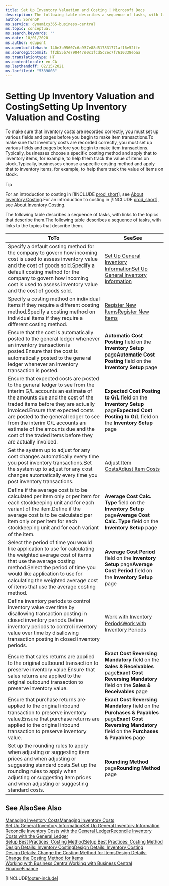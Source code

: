 ```yaml
---
title: Set Up Inventory Valuation and Costing | Microsoft Docs
description: The following table describes a sequence of tasks, with links to the topics that describe them.
author: SorenGP
ms.service: dynamics365-business-central
ms.topic: conceptual
ms.search.keywords: ''
ms.date: 10/01/2020
ms.author: edupont
ms.openlocfilehash: 140e3b95607c6a937e88d517831771af16e52ffe
ms.sourcegitcommit: ff2b55b7e790447e0c1fcd5c2ec7f7610338ebaa
ms.translationtype: HT
ms.contentlocale: en-CA
ms.lasthandoff: 02/15/2021
ms.locfileid: "5389008"
---
```

# <a name="setting-up-inventory-valuation-and-costing"></a><span data-ttu-id="ceb2e-103">Setting Up Inventory Valuation and Costing</span><span class="sxs-lookup"><span data-stu-id="ceb2e-103">Setting Up Inventory Valuation and Costing</span></span>

<span data-ttu-id="ceb2e-104">To make sure that inventory costs are recorded correctly, you must set up various fields and pages before you begin to make item transactions.</span><span class="sxs-lookup"><span data-stu-id="ceb2e-104">To make sure that inventory costs are recorded correctly, you must set up various fields and pages before you begin to make item transactions.</span></span> <span data-ttu-id="ceb2e-105">Typically, businesses choose a specific costing method and apply that to inventory items, for example, to help them track the value of items on stock.</span><span class="sxs-lookup"><span data-stu-id="ceb2e-105">Typically, businesses choose a specific costing method and apply that to inventory items, for example, to help them track the value of items on stock.</span></span>  

> [!TIP]
> <span data-ttu-id="ceb2e-106">For an introduction to costing in [!INCLUDE [prod_short](includes/prod_short.md)], see [About Inventory Costing](finance-learn-about-costing.md).</span><span class="sxs-lookup"><span data-stu-id="ceb2e-106">For an introduction to costing in [!INCLUDE [prod_short](includes/prod_short.md)], see [About Inventory Costing](finance-learn-about-costing.md).</span></span>

<span data-ttu-id="ceb2e-107">The following table describes a sequence of tasks, with links to the topics that describe them.</span><span class="sxs-lookup"><span data-stu-id="ceb2e-107">The following table describes a sequence of tasks, with links to the topics that describe them.</span></span>

|<span data-ttu-id="ceb2e-108">**To**</span><span class="sxs-lookup"><span data-stu-id="ceb2e-108">**To**</span></span>|<span data-ttu-id="ceb2e-109">**See**</span><span class="sxs-lookup"><span data-stu-id="ceb2e-109">**See**</span></span>|  
|------------|-------------|
|<span data-ttu-id="ceb2e-110">Specify a default costing method for the company to govern how incoming cost is used to assess inventory value and the cost of goods sold.</span><span class="sxs-lookup"><span data-stu-id="ceb2e-110">Specify a default costing method for the company to govern how incoming cost is used to assess inventory value and the cost of goods sold.</span></span>|[<span data-ttu-id="ceb2e-111">Set Up General Inventory Information</span><span class="sxs-lookup"><span data-stu-id="ceb2e-111">Set Up General Inventory Information</span></span>](inventory-how-setup-general.md)|  
|<span data-ttu-id="ceb2e-112">Specify a costing method on individual items if they require a different costing method.</span><span class="sxs-lookup"><span data-stu-id="ceb2e-112">Specify a costing method on individual items if they require a different costing method.</span></span>|[<span data-ttu-id="ceb2e-113">Register New Items</span><span class="sxs-lookup"><span data-stu-id="ceb2e-113">Register New Items</span></span>](inventory-how-register-new-items.md)|  
|<span data-ttu-id="ceb2e-114">Ensure that the cost is automatically posted to the general ledger whenever an inventory transaction is posted.</span><span class="sxs-lookup"><span data-stu-id="ceb2e-114">Ensure that the cost is automatically posted to the general ledger whenever an inventory transaction is posted.</span></span>|<span data-ttu-id="ceb2e-115">**Automatic Cost Posting** field on the **Inventory Setup** page</span><span class="sxs-lookup"><span data-stu-id="ceb2e-115">**Automatic Cost Posting** field on the **Inventory Setup** page</span></span>|  
|<span data-ttu-id="ceb2e-116">Ensure that expected costs are posted to the general ledger to see from the interim G/L accounts an estimate of the amounts due and the cost of the traded items before they are actually invoiced.</span><span class="sxs-lookup"><span data-stu-id="ceb2e-116">Ensure that expected costs are posted to the general ledger to see from the interim G/L accounts an estimate of the amounts due and the cost of the traded items before they are actually invoiced.</span></span>|<span data-ttu-id="ceb2e-117">**Expected Cost Posting to G/L** field on the **Inventory Setup** page</span><span class="sxs-lookup"><span data-stu-id="ceb2e-117">**Expected Cost Posting to G/L** field on the **Inventory Setup** page</span></span>|  
|<span data-ttu-id="ceb2e-118">Set the system up to adjust for any cost changes automatically every time you post inventory transactions.</span><span class="sxs-lookup"><span data-stu-id="ceb2e-118">Set the system up to adjust for any cost changes automatically every time you post inventory transactions.</span></span>|[<span data-ttu-id="ceb2e-119">Adjust Item Costs</span><span class="sxs-lookup"><span data-stu-id="ceb2e-119">Adjust Item Costs</span></span>](inventory-how-adjust-item-costs.md)|  
|<span data-ttu-id="ceb2e-120">Define if the average cost is to be calculated per item only or per item for each stockkeeping unit and for each variant of the item.</span><span class="sxs-lookup"><span data-stu-id="ceb2e-120">Define if the average cost is to be calculated per item only or per item for each stockkeeping unit and for each variant of the item.</span></span>|<span data-ttu-id="ceb2e-121">**Average Cost Calc. Type** field on the **Inventory Setup** page</span><span class="sxs-lookup"><span data-stu-id="ceb2e-121">**Average Cost Calc. Type** field on the **Inventory Setup** page</span></span>|  
|<span data-ttu-id="ceb2e-122">Select the period of time you would like application to use for calculating the weighted average cost of items that use the average costing method.</span><span class="sxs-lookup"><span data-stu-id="ceb2e-122">Select the period of time you would like application to use for calculating the weighted average cost of items that use the average costing method.</span></span>|<span data-ttu-id="ceb2e-123">**Average Cost Period** field on the **Inventory Setup** page</span><span class="sxs-lookup"><span data-stu-id="ceb2e-123">**Average Cost Period** field on the **Inventory Setup** page</span></span>|  
|<span data-ttu-id="ceb2e-124">Define inventory periods to control inventory value over time by disallowing transaction posting in closed inventory periods.</span><span class="sxs-lookup"><span data-stu-id="ceb2e-124">Define inventory periods to control inventory value over time by disallowing transaction posting in closed inventory periods.</span></span>|[<span data-ttu-id="ceb2e-125">Work with Inventory Periods</span><span class="sxs-lookup"><span data-stu-id="ceb2e-125">Work with Inventory Periods</span></span>](finance-how-to-work-with-inventory-periods.md)|  
|<span data-ttu-id="ceb2e-126">Ensure that sales returns are applied to the original outbound transaction to preserve inventory value.</span><span class="sxs-lookup"><span data-stu-id="ceb2e-126">Ensure that sales returns are applied to the original outbound transaction to preserve inventory value.</span></span>|<span data-ttu-id="ceb2e-127">**Exact Cost Reversing Mandatory** field on the **Sales & Receivables** page</span><span class="sxs-lookup"><span data-stu-id="ceb2e-127">**Exact Cost Reversing Mandatory** field on the **Sales & Receivables** page</span></span>|  
|<span data-ttu-id="ceb2e-128">Ensure that purchase returns are applied to the original inbound transaction to preserve inventory value.</span><span class="sxs-lookup"><span data-stu-id="ceb2e-128">Ensure that purchase returns are applied to the original inbound transaction to preserve inventory value.</span></span>|<span data-ttu-id="ceb2e-129">**Exact Cost Reversing Mandatory** field on the **Purchases & Payables** page</span><span class="sxs-lookup"><span data-stu-id="ceb2e-129">**Exact Cost Reversing Mandatory** field on the **Purchases & Payables** page</span></span>|
|<span data-ttu-id="ceb2e-130">Set up the rounding rules to apply when adjusting or suggesting item prices and when adjusting or suggesting standard costs.</span><span class="sxs-lookup"><span data-stu-id="ceb2e-130">Set up the rounding rules to apply when adjusting or suggesting item prices and when adjusting or suggesting standard costs.</span></span>|<span data-ttu-id="ceb2e-131">**Rounding Method** page</span><span class="sxs-lookup"><span data-stu-id="ceb2e-131">**Rounding Method** page</span></span>|  

## <a name="see-also"></a><span data-ttu-id="ceb2e-132">See Also</span><span class="sxs-lookup"><span data-stu-id="ceb2e-132">See Also</span></span>

[<span data-ttu-id="ceb2e-133">Managing Inventory Costs</span><span class="sxs-lookup"><span data-stu-id="ceb2e-133">Managing Inventory Costs</span></span>](finance-manage-inventory-costs.md)  
[<span data-ttu-id="ceb2e-134">Set Up General Inventory Information</span><span class="sxs-lookup"><span data-stu-id="ceb2e-134">Set Up General Inventory Information</span></span>](inventory-how-setup-general.md)  
[<span data-ttu-id="ceb2e-135">Reconcile Inventory Costs with the General Ledger</span><span class="sxs-lookup"><span data-stu-id="ceb2e-135">Reconcile Inventory Costs with the General Ledger</span></span>](finance-how-to-post-inventory-costs-to-the-general-ledger.md)  
[<span data-ttu-id="ceb2e-136">Setup Best Practices: Costing Method</span><span class="sxs-lookup"><span data-stu-id="ceb2e-136">Setup Best Practices: Costing Method</span></span>](setup-best-practices-costing-method.md)  
[<span data-ttu-id="ceb2e-137">Design Details: Inventory Costing</span><span class="sxs-lookup"><span data-stu-id="ceb2e-137">Design Details: Inventory Costing</span></span>](design-details-inventory-costing.md)  
[<span data-ttu-id="ceb2e-138">Design Details: Change the Costing Method for Items</span><span class="sxs-lookup"><span data-stu-id="ceb2e-138">Design Details: Change the Costing Method for Items</span></span>](design-details-changing-costing-methods.md)  
[<span data-ttu-id="ceb2e-139">Working with Business Central</span><span class="sxs-lookup"><span data-stu-id="ceb2e-139">Working with Business Central</span></span>](ui-work-product.md)  
[<span data-ttu-id="ceb2e-140">Finance</span><span class="sxs-lookup"><span data-stu-id="ceb2e-140">Finance</span></span>](finance.md)  


[!INCLUDE[footer-include](includes/footer-banner.md)]